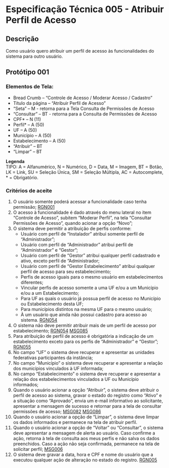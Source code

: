 # Especificação Técnica 005 - Atribuir Perfil de Acesso

## Descrição
Como usuário quero atribuir um perfil de acesso às funcionalidades do sistema para outro usuário. 

## Protótipo 001


### Elementos de Tela:
* Bread Crumb – “Controle de Acesso / Moderar Acesso / Cadastro” 
* Título da página – “Atribuir Perfil de Acesso” 
* “Seta” – M - retorna para a Tela Consulta de Permissões de Acesso 
* “Consultar” – BT - retorna para a Consulta de Permissões de Acesso 
* CPF* – N (11) 
* Perfil* – A (50) 
* UF – A (50) 
* Município – A (50) 
* Estabelecimento – A (50) 
* “Atribuir” – BT 
* “Limpar” – BT 

**Legenda**  
TIPO: A = Alfanumérico, N = Numérico, D = Data, M = Imagem, BT = Botão, LK = Link, SU = Seleção Única, SM = Seleção Múltipla, AC = Autocomplete, * = Obrigatório. 

### Critérios de aceite 
1. O usuário somente poderá acessar a funcionalidade caso tenha permissão; [RGN001](DocumentoDeRegrasv2.md#rgn001)
2. O acesso à funcionalidade é dado através do menu lateral no item “Controle de Acesso”, subitem “Moderar Perfil”, na tela “Consultar Permissões de Acesso”, quando acionar a opção “Novo”; 
3. O sistema deve permitir a atribuição de perfis conforme: 
      * Usuário com perfil de “Instalador” atribui somente perfil de “Administrador”; 
      * Usuário com perfil de “Administrador” atribui perfil de “Administrador” e “Gestor”; 
      * Usuário com perfil de “Gestor” atribui qualquer perfil cadastrado e ativo, exceto perfil de “Administrador; 
      * Usuário com perfil de “Gestor Estabelecimento” atribui qualquer perfil de acesso para seu estabelecimento; 
      * Perfis de acesso iguais para o mesmo usuário em estabelecimentos diferentes;  
      * Vincular perfis de acesso somente a uma UF e/ou a um Município e/ou a um Estabelecimento;  
      * Para UF as quais o usuário já possua perfil de acesso no Município ou Estabelecimento desta UF; 
      * Para municípios distintos na mesma UF para o mesmo usuário; 
      * À um usuário que ainda não possui cadastro para acesso ao sistema. [RGN054](DocumentoDeRegrasv2.md#rgn054) 
4. O sistema não deve permitir atribuir mais de um perfil de acesso por estabelecimento; [RGN054](DocumentoDeRegrasv2.md#rgn054) [MSG085](DocumentoDeMensagensv2.md#msg085) 
5. Para atribuição de perfil de acesso é obrigatória a indicação de um estabelecimento exceto para os perfis de “Administrador” e “Gestor”; [RGN055](DocumentoDeRegrasv2.md#rgn055) 
6. No campo “UF” o sistema deve recuperar e apresentar as unidades federativas participantes da instância; 
7. No campo “Município” o sistema deve recuperar e apresentar a relação dos municípios vinculados à UF informada; 
8. No campo “Estabelecimento” o sistema deve recuperar e apresentar a relação dos estabelecimentos vinculados a UF ou Município informados; 
9. Quando o usuário acionar a opção “Atribuir”, o sistema deve atribuir o perfil de acesso ao sistema, gravar o estado do registro como “Ativo” e a situação como “Aprovado”, envia um e-mail informativo ao solicitante, apresentar a mensagem de sucesso e retornar para a tela de consultar permissões de acesso; [MSG082](DocumentoDeMensagensv2.md#msg082) [MSG086](DocumentoDeMensagensv2.md#msg086)
10. Quando o usuário acionar a opção de “Limpar”, o sistema deve limpar os dados informados e permanece na tela de atribuir perfil.
11. Quando o usuário acionar a opção de “Voltar” ou “Consultar”, o sistema deve apresentar a mensagem de alerta ao usuário. Caso confirme a ação, retorna à tela de consulta aos meus perfis e não salva os dados preenchidos. Caso a ação não seja confirmada, permanece na tela de solicitar perfil; [MSG006](DocumentoDeMensagensv2.md#msg006)
12. O sistema deve gravar a data, hora e CPF e nome do usuário que a executou qualquer ação de alteração no estado do registro. [RGN005](DocumentoDeRegrasv2.md#rgn005)
